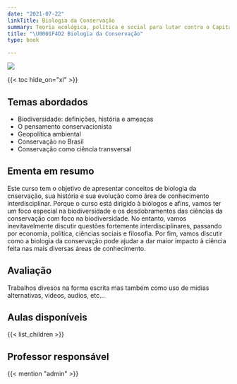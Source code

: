 ```yaml
---
date: "2021-07-22"
linkTitle: Biologia da Conservação
summary: Teoria ecológica, política e social para lutar contra o Capitaloceno 
title: "\U0001F4D2 Biologia da Conservação"
type: book

---
```


![](/en/courses/bio_cons/_index_biocons_files/wc.png)

{{< toc hide_on="xl" >}}

## Temas abordados

- Biodiversidade: definições, história e ameaças
- O pensamento conservacionista
- Geopolítica ambiental
- Conservação no Brasil
- Conservação como ciência transversal


## Ementa em resumo

Este curso tem o objetivo de apresentar conceitos de biologia da cnservação, sua história e sua evolução como área de conhecimento interdisciplinar. Porque o curso está dirigido à biólogos e afins, vamos ter um foco especial na biodiversidade e os desdobramentos das ciências da conservação com foco na biodiversidade. No entanto, vamos inevitavelmente discutir questões fortemente interdisciplinares, passando por economia, política, ciências sociais e filosofia. Por fim, vamos discutir como a biologia da conservação pode ajudar a dar maior impacto à ciência feita nas mais diversas áreas de conhecimento.

## Avaliação
Trabalhos divesos na forma escrita mas também como uso de midias alternativas, videos, audios, etc... 

## Aulas disponíveis

{{< list_children >}}

## Professor responsável

{{< mention "admin" >}}

